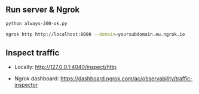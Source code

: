
## Run server & Ngrok
```sh
python always-200-ok.py

ngrok http http://localhost:8000 --domain=yoursubdomain.eu.ngrok.io
```


## Inspect traffic

- Locally: http://127.0.0.1:4040/inspect/http

- Ngrok dashboard: https://dashboard.ngrok.com/ac/observability/traffic-inspector  
